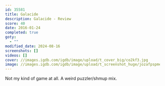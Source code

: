 ```yaml
---
id: 35581
title: Galacide
description: Galacide - Review
score: 40
date: 2016-01-24
completed: true
goty:
  - ""
modified_date: 2024-08-16
screenshots: []
videos: []
cover: //images.igdb.com/igdb/image/upload/t_cover_big/co2kf3.jpg
image: //images.igdb.com/igdb/image/upload/t_screenshot_huge/jozafpspmeuufovby34z.jpg
---
```

Not my kind of game at all. A weird puzzler/shmup mix.